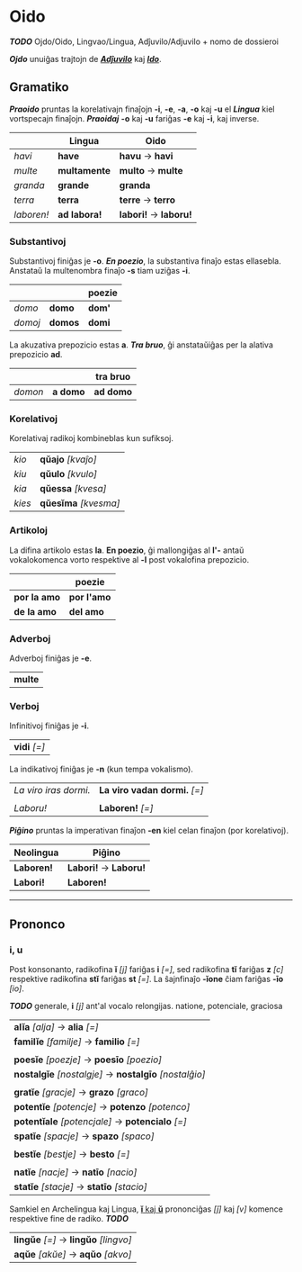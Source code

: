 # Oido

***TODO*** Ojdo/Oido, Lingvao/Lingua, Adĵuvilo/Adjuvilo + nomo de dossieroi

***Ojdo*** unuiĝas trajtojn de [***Adĵuvilo***](https://eo.wikipedia.org/wiki/Adjuvilo) kaj [***Ido***](https://eo.wikipedia.org/wiki/Ido_(lingvo)).

## Gramatiko

***Praoido*** pruntas la korelativajn finaĵojn **-i**, **-e**, **-a**, **-o** kaj **-u** el ***Lingua*** kiel vortspecajn finaĵojn. ***Praoidaj*** **-o** kaj **-u** fariĝas **-e** kaj **-i**, kaj inverse.

| | Lingua | Oido |
|-|-|-|
| *havi* | **have** | **havu** → **havi** |
| *multe* | **multamente** | **multo** → **multe** |
| *granda* | **grande** | **granda** |
| *terra* | **terra** | **terre** → **terro** |
| *laboren!* | **ad labora!** | **labori!** → **laboru!** |

### Substantivoj

Substantivoj finiĝas je **-o**. ***En poezio***, la substantiva finaĵo estas ellasebla. Anstataŭ la multenombra finaĵo **-s** tiam uziĝas **-i**.

| | | poezie |
|-|-|-|
| *domo* | **domo** | **dom'** |
| *domoj* | **domos** | **domi** |

La akuzativa prepozicio estas **a**. ***Tra bruo***, ĝi anstataŭiĝas per la alativa prepozicio **ad**.

| | | tra bruo |
|-|-|-|
| *domon* | **a domo** | **ad domo** |

### Korelativoj

Korelativaj radikoj kombineblas kun sufiksoj.

| | |
|-|-|
| *kio* | **qŭajo** *[kvaĵo]* |
| *kiu* | **qŭulo** *[kvulo]* |
| *kia* | **qŭessa** *[kvesa]* |
| *kies* | **qŭesĭma** *[kvesma]* |

### Artikoloj

La difina artikolo estas **la**. **En poezio**, ĝi mallongiĝas al **l'-** antaŭ vokalokomenca vorto respektive al **-l** post vokalofina prepozicio.

| | poezie |
|-|-|
| **por la amo** | **por l'amo** |
| **de la amo** | **del amo** |

### Adverboj

Adverboj finiĝas je **-e**.

| |
|-|
| **multe** |

### Verboj

Infinitivoj finiĝas je **-i**.

| |
|-|
| **vidi** *[=]* |

La indikativoj finiĝas je **-n** (kun tempa vokalismo).

| | |
|-|-|
| *La viro iras dormi.* | **La viro vadan dormi.** *[=]* |
| | |
| *Laboru!* | **Laboren!** *[=]* |

***Piĝino*** pruntas la imperativan finaĵon **-en** kiel celan finaĵon (por korelativoj).

| Neolingua | Piĝino |
|-|-|
| **Laboren!** | **Labori!** → **Laboru!** |
| **Labori!** | **Laboren!** |

---

## Prononco

### i, u

Post konsonanto, radikofina **ĭ** *[j]* fariĝas **i** *[=]*, sed radikofina **tĭ** fariĝas **z** *[c]* respektive radikofina **stĭ** fariĝas **st** *[=]*. La ŝajnfinaĵo **-ĭone** ĉiam fariĝas **-īo** *[io]*.

***TODO*** generale, **i** *[j]* ant'al vocalo relongijas. natione, potenciale, graciosa

| |
|-|
| **alĭa** *[alja]* → **alia** *[=]* |
| **familĭe** *[familje]* → **familio** *[=]* |
| |
| **poesĭe** *[poezje]* → **poesīo** *[poezio]* |
| **nostalgĭe** *[nostalgje]* → **nostalgīo** *[nostalĝio]* |
| |
| **gratĭe** *[gracje]* → **grazo** *[graco]* |
| **potentĭe** *[potencje]* → **potenzo** *[potenco]* |
| **potentĭale** *[potencjale]* → **potencialo** *[=]* |
| **spatĭe** *[spacje]* → **spazo** *[spaco]* |
| |
| **bestĭe** *[bestje]* → **besto** *[=]* |
| |
| **natĭe** *[nacje]* → **natīo** *[nacio]* |
| **statĭe** *[stacje]* → **statīo** *[stacio]* |

Samkiel en Archelingua kaj Lingua, [**ĭ** kaj **ŭ**](lingua.md) prononciĝas *[ĵ]* kaj *[v]* komence respektive fine de radiko. ***TODO***

| |
|-|
| **lingŭe** *[=]* → **lingŭo** *[lingvo]* |
| **aqŭe** *[akŭe]* → **aqŭo** *[akvo]* |




